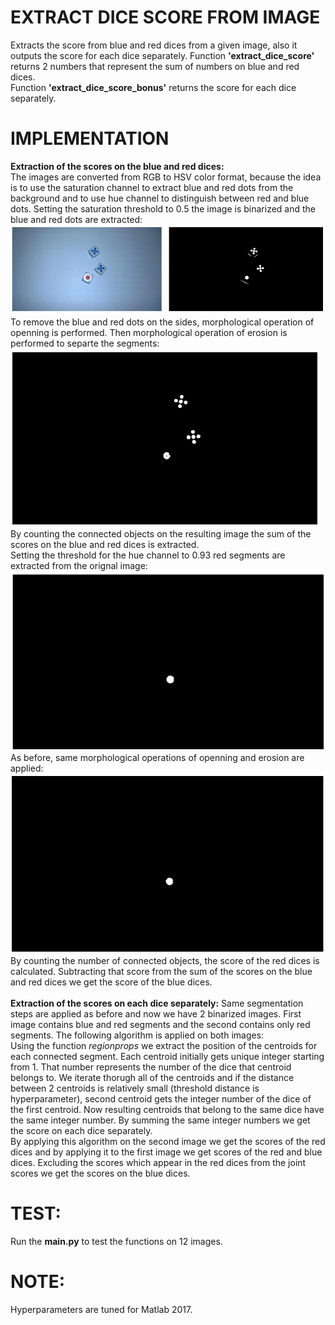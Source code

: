 # EXTRACT DICE SCORE FROM IMAGE
Extracts the score from blue and red dices from a given image, also it outputs the score for each dice separately.
Function **'extract_dice_score'** returns 2 numbers that represent the sum of numbers on blue and red dices.<br />
Function **'extract_dice_score_bonus'** returns the score for each dice separately.

# IMPLEMENTATION
**Extraction of the scores on the blue and red dices:**<br />
The images are converted from RGB to HSV color format, because the idea is to use the saturation channel to extract blue and red dots from the background and to use hue channel to distinguish between red and blue dots. 
Setting the saturation threshold to 0.5 the image is binarized and the blue and red dots are extracted:<br />
![img1](https://github.com/Digital-Image-Processing-kosta/Extract-dice-score-from-image/blob/master/garbage/9.png)<br />
To remove the blue and red dots on the sides, morphological operation of openning is performed. Then morphological operation of erosion is performed to separte the segments:<br />
![img2](https://github.com/Digital-Image-Processing-kosta/Extract-dice-score-from-image/blob/master/garbage/10.png)<br />
By counting the connected objects on the resulting image the sum of the scores on the blue and red dices is extracted.<br />
Setting the threshold for the hue channel to 0.93 red segments are extracted from the orignal image:
![img3](https://github.com/Digital-Image-Processing-kosta/Extract-dice-score-from-image/blob/master/garbage/11.png)<br />
As before, same morphological operations of openning and erosion are applied:<br />
![img4](https://github.com/Digital-Image-Processing-kosta/Extract-dice-score-from-image/blob/master/garbage/12.png)<br />
By counting the number of connected objects, the score of the red dices is calculated. Subtracting that score from the sum of the scores on the blue and red dices we get the score of the blue dices.<br />
<br />
**Extraction of the scores on each dice separately:**
Same segmentation steps are applied as before and now we have 2 binarized images. First image contains blue and red segments and the second contains only red segments. The following algorithm is applied on both images:<br />
Using the function *regionprops* we extract the position of the centroids for each connected segment. Each centroid initially gets unique integer starting from 1. That number represents the number of the dice that centroid belongs to. We iterate thorugh all of the centroids and if the distance between 2 centroids is relatively small (threshold distance is hyperparameter), second centroid gets the integer number of the dice of the first centroid. Now resulting centroids that belong to the same dice have the same integer number. By summing the same integer numbers we get the score on each dice separately.<br />
By applying this algorithm on the second image we get the scores of the red dices and by applying it to the first image we get scores of the red and blue dices. Excluding the scores which appear in the red dices from the joint scores we get the scores on the blue dices.




# TEST: 
Run the **main.py** to test the functions on 12 images.

# NOTE: 
Hyperparameters are tuned for Matlab 2017.

